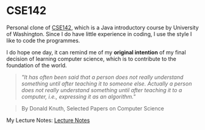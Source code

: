 # CSE142
Personal clone of [CSE142](https://www.youtube.com/playlist?list=PLMnqwkW7oW7EhGxyJ1peKXC-d7JfBVS6N), which is a Java introductory course by University of Washington. Since I do have little experience in coding, I use the style I like to code the programmes.

I do hope one day, it can remind me of my **original intention** of my final decision of learning computer science, which is to contribute to the foundation of the world.

> *"It has often been said that a person does not really understand something until after teaching it to someone else. Actually a person does not really understand something until after teaching it to a computer, i.e., expressing it as an algorithm."*

> By Donald Knuth, Selected Papers on Computer Science

My Lecture Notes: [Lecture Notes](LectureNotes.md)